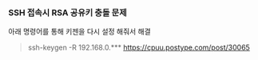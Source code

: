 ### SSH 접속시 RSA 공유키 충돌 문제
아래 명령어를 통해 키젠을 다시 설정 해줘서 해결
> ssh-keygen -R 192.168.0.***
https://cpuu.postype.com/post/30065

